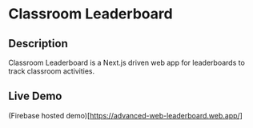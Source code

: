 # Classroom Leaderboard
## Description
Classroom Leaderboard is a Next.js driven web app for leaderboards to track classroom activities. 

## Live Demo
(Firebase hosted demo)[https://advanced-web-leaderboard.web.app/]